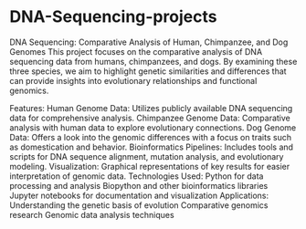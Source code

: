 # DNA-Sequencing-projects
DNA Sequencing: Comparative Analysis of Human, Chimpanzee, and Dog Genomes
This project focuses on the comparative analysis of DNA sequencing data from humans, chimpanzees, and dogs. By examining these three species, we aim to highlight genetic similarities and differences that can provide insights into evolutionary relationships and functional genomics.

Features:
Human Genome Data: Utilizes publicly available DNA sequencing data for comprehensive analysis.
Chimpanzee Genome Data: Comparative analysis with human data to explore evolutionary connections.
Dog Genome Data: Offers a look into the genomic differences with a focus on traits such as domestication and behavior.
Bioinformatics Pipelines: Includes tools and scripts for DNA sequence alignment, mutation analysis, and evolutionary modeling.
Visualization: Graphical representations of key results for easier interpretation of genomic data.
Technologies Used:
Python for data processing and analysis
Biopython and other bioinformatics libraries
Jupyter notebooks for documentation and visualization
Applications:
Understanding the genetic basis of evolution
Comparative genomics research
Genomic data analysis techniques
